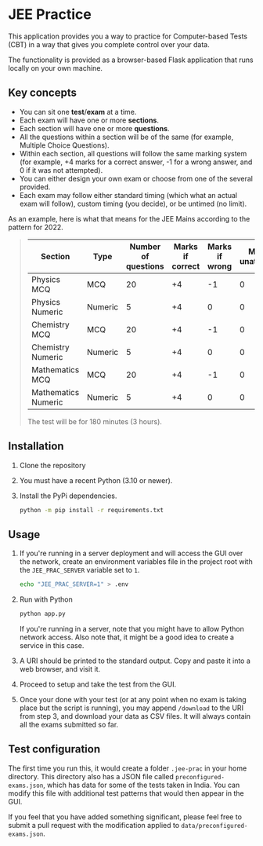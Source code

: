# JEE Practice

This application provides you a way to practice for Computer-based Tests (CBT) in a way that gives you complete control over your data.

The functionality is provided as a browser-based Flask application that runs locally on your own machine.

## Key concepts
* You can sit one **test**/**exam** at a time.
* Each exam will have one or more **sections**.
* Each section will have one or more **questions**.
* All the questions within a section will be of the same (for example, Multiple Choice Questions).
* Within each section, all questions will follow the same marking system (for example, +4 marks for a correct answer, -1 for a wrong answer, and 0 if it was not attempted).
* You can either design your own exam or choose from one of the several provided.
* Each exam may follow either standard timing (which what an actual exam will follow), custom timing (you decide), or be untimed (no limit).

As an example, here is what that means for the JEE Mains according to the pattern for 2022.

> | Section | Type | Number of questions | Marks if correct | Marks if wrong | Marks if unattempted |
> | -- | -- | -- | -- | -- | -- |
> | Physics MCQ | MCQ | 20 | +4 | -1 | 0 |
> | Physics Numeric | Numeric | 5 | +4 | 0 | 0 |
> | Chemistry MCQ | MCQ | 20 | +4 | -1 | 0 |
> | Chemistry Numeric | Numeric | 5 | +4 | 0 | 0 |
> | Mathematics MCQ | MCQ | 20 | +4 | -1 | 0 |
> | Mathematics Numeric | Numeric | 5 | +4 | 0 | 0 |
> 
> The test will be for 180 minutes (3 hours).

## Installation
1.  Clone the repository
2.  You must have a recent Python (3.10 or newer).
3.  Install the PyPi dependencies.

    ```sh
    python -m pip install -r requirements.txt
    ```

## Usage
1.  If you're running in a server deployment and will access the GUI over the network, create an environment variables file in the project root with the `JEE_PRAC_SERVER` variable set to `1`.

    ```sh
    echo "JEE_PRAC_SERVER=1" > .env
    ```
2.  Run with Python

    ```sh
    python app.py
    ```

    If you're running in a server, note that you might have to allow Python network access. Also note that, it might be a good idea to create a service in this case.

3.  A URI should be printed to the standard output. Copy and paste it into a web browser, and visit it.

4.  Proceed to setup and take the test from the GUI.

5.  Once your done with your test (or at any point when no exam is taking place but the script is running), you may append `/download` to the URI from step 3, and download your data as CSV files. It will always contain all the exams submitted so far.

## Test configuration
The first time you run this, it would create a folder `.jee-prac` in your home directory. This directory also has a JSON file called `preconfigured-exams.json`, which has data for some of the tests taken in India. You can modify this file with additional test patterns that would then appear in the GUI.

If you feel that you have added something significant, please feel free to submit a pull request with the modification applied to `data/preconfigured-exams.json`.